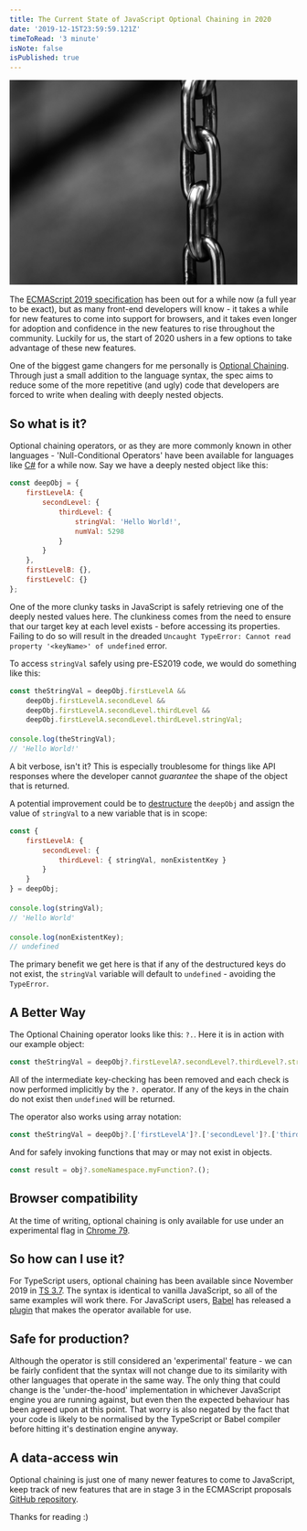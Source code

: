 ```yaml
---
title: The Current State of JavaScript Optional Chaining in 2020
date: '2019-12-15T23:59:59.121Z'
timeToRead: '3 minute'
isNote: false
isPublished: true
---
```


![chaining](./chain.jpeg)

The [ECMAScript 2019 specification](https://www.ecma-international.org/ecma-262/10.0/index.html) has been out for a while now (a full year to be exact), but as many front-end developers will know - it takes a while for new features to come into support for browsers, and it takes even longer for adoption and confidence in the new features to rise throughout the community. Luckily for us, the start of 2020 ushers in a few options to take advantage of these new features. 

One of the biggest game changers for me personally is [Optional Chaining](https://developer.mozilla.org/en-US/docs/Web/JavaScript/Reference/Operators/Optional_chaining). Through just a small addition to the language syntax, the spec aims to reduce some of the more repetitive (and ugly) code that developers are forced to write when dealing with deeply nested objects.

## So what is it?

Optional chaining operators, or as they are more commonly known in other languages - 'Null-Conditional Operators' have been available for languages like [C#](https://docs.microsoft.com/en-gb/dotnet/csharp/language-reference/operators/member-access-operators#null-conditional-operators--and-) for a while now. Say we have a deeply nested object like this:

```js
const deepObj = {
    firstLevelA: {
        secondLevel: {
            thirdLevel: {
                stringVal: 'Hello World!',
                numVal: 5298
            }
        }
    },
    firstLevelB: {},
    firstLevelC: {}
};
```

One of the more clunky tasks in JavaScript is safely retrieving one of the deeply nested values here. The clunkiness comes from the need to ensure that our target key at each level exists - before accessing its properties. Failing to do so will result in the dreaded `Uncaught TypeError: Cannot read property '<keyName>' of undefined` error. 

To access `stringVal` safely using pre-ES2019 code, we would do something like this:

```js
const theStringVal = deepObj.firstLevelA && 
    deepObj.firstLevelA.secondLevel && 
    deepObj.firstLevelA.secondLevel.thirdLevel &&
    deepObj.firstLevelA.secondLevel.thirdLevel.stringVal;

console.log(theStringVal);
// 'Hello World!'
```

A bit verbose, isn't it? This is especially troublesome for things like API responses where the developer cannot _guarantee_ the shape of the object that is returned. 

A potential improvement could be to [destructure](https://developer.mozilla.org/en-US/docs/Web/JavaScript/Reference/Operators/Destructuring_assignment) the `deepObj` and assign the value of `stringVal` to a new variable that is in scope:

```js
const { 
    firstLevelA: { 
        secondLevel: { 
            thirdLevel: { stringVal, nonExistentKey } 
        } 
    } 
} = deepObj;

console.log(stringVal);
// 'Hello World'

console.log(nonExistentKey);
// undefined
```

The primary benefit we get here is that if any of the destructured keys do not exist, the `stringVal` variable will default to `undefined` - avoiding the `TypeError`.

## A Better Way

The Optional Chaining operator looks like this: `?.`. Here it is in action with our example object:

```js
const theStringVal = deepObj?.firstLevelA?.secondLevel?.thirdLevel?.stringVal;
```

All of the intermediate key-checking has been removed and each check is now performed implicitly by the `?.` operator. If any of the keys in the chain do not exist then `undefined` will be returned.

The operator also works using array notation:

```js
const theStringVal = deepObj?.['firstLevelA']?.['secondLevel']?.['thirdLevel']?.['stringVal'];
```

And for safely invoking functions that may or may not exist in objects.

```js
const result = obj?.someNamespace.myFunction?.();
```

## Browser compatibility

At the time of writing, optional chaining is only available for use under an experimental flag in [Chrome 79](https://caniuse.com/#feat=mdn-javascript_operators_optional_chaining). 

## So how can I use it?

For TypeScript users, optional chaining has been available since November 2019 in [TS 3.7](https://www.typescriptlang.org/docs/handbook/release-notes/typescript-3-7.html). The syntax is identical to vanilla JavaScript, so all of the same examples will work there. For JavaScript users, [Babel](https://babeljs.io/) has released a [plugin](https://babeljs.io/docs/en/babel-plugin-proposal-optional-chaining) that makes the operator available for use. 

## Safe for production?

Although the operator is still considered an 'experimental' feature - we can be fairly confident that the syntax will not change due to its similarity with other languages that operate in the same way. The only thing that could change is the 'under-the-hood' implementation in whichever JavaScript engine you are running against, but even then the expected behaviour has been agreed upon at this point. That worry is also negated by the fact that your code is likely to be normalised by the TypeScript or Babel compiler before hitting it's destination engine anyway.

## A data-access win

Optional chaining is just one of many newer features to come to JavaScript, keep track of new features that are in stage 3 in the ECMAScript proposals [GitHub repository](https://github.com/tc39/proposals).

Thanks for reading :)